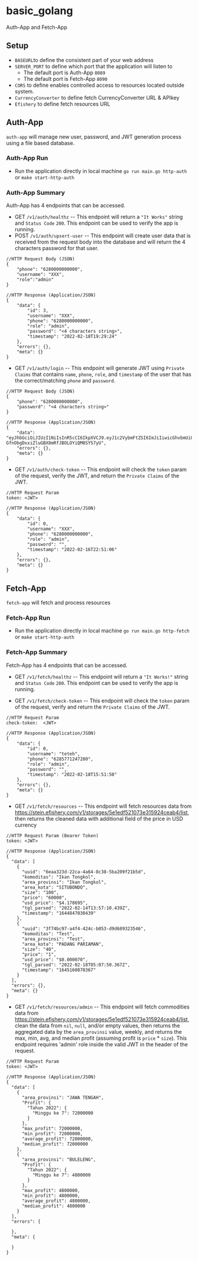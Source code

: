 # basic_golang 
Auth-App and Fetch-App

## Setup
* `BASEURL`to define the consistent part of your web address
* `SERVER_PORT` to define which port that the application will listen to 
	* The default port is Auth-App `8089`
    * The default port is Fetch-App `8090`
* `CORS` to define enables controlled access to resources located outside system.
* `CurrencyConverter` to define fetch CurrencyConverter URL & APIkey
* `Efishery` to define fetch resources URL

## Auth-App
`auth-app` will manage new user, password, and JWT generation process using a file based database.

### Auth-App Run
* Run the application directly in local machine 
`go run main.go http-auth`
or
`make start-http-auth`

### Auth-App Summary
Auth-App has 4 endpoints that can be accessed. 
* GET `/v1/auth/healthz` 
-- This endpoint will return a `"It Works"` string and `Status Code` `200`. This endpoint can be used to verify the app is running.
* POST `/v1/auth/upsert-user`
-- This endpoint will create user data that is received from the request body into the database and will return the 4 characters password for that user.
```
//HTTP Request Body (JSON)
{
    "phone": "6280000000000",
    "username": "XXX",
    "role":"admin"
}

//HTTP Response (Application/JSON)
{
    "data": {
        "id": 3,
        "username": "XXX",
        "phone": "6280000000000",
        "role": "admin",
        "password": "<4 characters string>",
        "timestamp": "2022-02-18T19:29:24"
    },
    "errors": {},
    "meta": {}
}
```
* GET `/v1/auth/login`
-- This endpoint will generate JWT using `Private Claims` that contains `name`, `phone`, `role`, and `timestamp` of the user that has the correct/matching `phone` and `password`.
```
//HTTP Request Body (JSON)
{
	"phone": "6280000000000",
	"password": "<4 characters string>"
}

//HTTP Response (Application/JSON)
{
    "data": "eyJhbGciOiJIUzI1NiIsInR5cCI6IkpXVCJ9.eyJ1c2VybmFtZSI6ImJiIiwicGhvbmUiOiI2Mjg1NzcxMjQ3Mjg5Iiwicm9sZSI6ImFkbWluIiwidGltZXN0YW1wIjoiMjAyMi0wMi0xOFQxOToyOToyNCJ9.DCXrwL-GfnObgDxxiZluGBX8mRfJBOLOYiQM8SY57yU",
    "errors": {},
    "meta": {}
}
```
* GET `/v1/auth/check-token`
-- This endpoint will check the `token` param of the request, verify the JWT, and return the `Private Claims` of the JWT.
```
//HTTP Request Param
token: <JWT>

//HTTP Response (Application/JSON)
{
    "data": {
        "id": 0,
        "username": "XXX",
        "phone": "6280000000000",
        "role": "admin",
        "password": "",
        "timestamp": "2022-02-16T22:51:06"
    },
    "errors": {},
    "meta": {}
}
```

## Fetch-App
`fetch-app` will fetch and process resources

### Fetch-App Run
* Run the application directly in local machine 
`go run main.go http-fetch`
or
`make start-http-auth`

### Fetch-App Summary
Fetch-App has 4 endpoints that can be accessed. 
* GET `/v1/fetch/healthz` 
-- This endpoint will return a `"It Works!"` string and `Status Code` `200`. This endpoint can be used to verify the app is running.

* GET `/v1/fetch/check-token`
-- This endpoint will check the `token` param of the request, verify and return the `Private Claims` of the JWT.
```
//HTTP Request Param
check-token:  <JWT>

//HTTP Response (Application/JSON)
{
    "data": {
        "id": 0,
        "username": "teteh",
        "phone": "6285771247280",
        "role": "admin",
        "password": "",
        "timestamp": "2022-02-18T15:51:50"
    },
    "errors": {},
    "meta": {}
}
```
* GET `/v1/fetch/resources`
-- This endpoint will fetch resources data from https://stein.efishery.com/v1/storages/5e1edf521073e315924ceab4/list, then returns the cleaned data with additional field of the price in USD currency
```
//HTTP Request Param (Bearer Token)
token: <JWT>

//HTTP Response (Application/JSON)
{
  "data": [
    {
      "uuid": "6eaa323d-22ca-4a64-8c38-5ba209f21b5d",
      "komoditas": "Ikan Tongkol",
      "area_provinsi": "Ikan Tongkol",
      "area_kota": "SITUBONDO",
      "size": "100",
      "price": "60000",
      "usd_price": "$4.178695",
      "tgl_parsed": "2022-02-14T13:57:10.439Z",
      "timestamp": "1644847030439"
    },
    {
      "uuid": "3f74bc97-a4f4-424c-b053-d9d689323546",
      "komoditas": "Test",
      "area_provinsi": "Test",
      "area_kota": "PADANG PARIAMAN",
      "size": "40",
      "price": "1",
      "usd_price": "$0.000070",
      "tgl_parsed": "2022-02-18T05:07:50.367Z",
      "timestamp": "1645160870367"
    }
  ],
  "errors": {},
  "meta": {}
}
```
* GET `/v1/fetch/resources/admin`
-- This endpoint will fetch commodities data from https://stein.efishery.com/v1/storages/5e1edf521073e315924ceab4/list, clean the data from `nil`, `null`, and/or empty values, then returns the aggregated data by the `area_provinsi` value, weekly, and returns the max, min, avg, and median profit (assuming profit is `price` * `size`). This endpoint requires 'admin' role inside the valid JWT in the header of the request.
```
//HTTP Request Param
token: <JWT>

//HTTP Response (Application/JSON)
{
  "data": [
    {
      "area_provinsi": "JAWA TENGAH",
      "Profit": {
        "Tahun 2022": {
          "Minggu ke 7": 72000000
        }
      },
      "max_profit": 72000000,
      "min_profit": 72000000,
      "average_profit": 72000000,
      "median_profit": 72000000
    },
    {
      "area_provinsi": "BULELENG",
      "Profit": {
        "Tahun 2022": {
          "Minggu ke 7": 4800000
        }
      },
      "max_profit": 4800000,
      "min_profit": 4800000,
      "average_profit": 4800000,
      "median_profit": 4800000
    }
  ],
  "errors": {
    
  },
  "meta": {
    
  }
}
```
